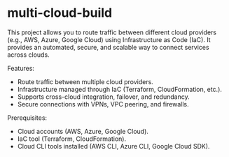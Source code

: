 # multi-cloud-build

This project allows you to route traffic between different cloud providers (e.g., AWS, Azure, Google Cloud) using Infrastructure as Code (IaC). It provides an automated, secure, and scalable way to connect services across clouds.

Features:

- Route traffic between multiple cloud providers.
- Infrastructure managed through IaC (Terraform, CloudFormation, etc.).
- Supports cross-cloud integration, failover, and redundancy.
- Secure connections with VPNs, VPC peering, and firewalls.

Prerequisites:

- Cloud accounts (AWS, Azure, Google Cloud).
- IaC tool (Terraform, CloudFormation).
- Cloud CLI tools installed (AWS CLI, Azure CLI, Google Cloud SDK).
